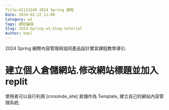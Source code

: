 ```yaml
---
Title:41123249 2024 Spring 課程
Date: 2024-02-22 11:00
Category: w1
Tags: 網誌編寫
Slug: 2024-Spring-w1-blog-tutorial
Author: kmol
---
```


2024 Spring 網際內容管理與協同產品設計實習課程教學導引.

<!-- PELICAN_END_SUMMARY -->

# 建立個人倉儲網站.修改網站標題並加入replit
使用者可以自行利用 [cmsimde_site] 倉儲作為 Template, 建立自己的網站內容管理系統.
